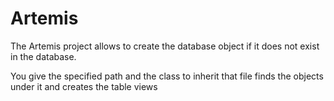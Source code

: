 <h1>Artemis</h1>
The Artemis project allows to create the database object if it does not exist in the database.


You give the specified path and the class to inherit that file finds the objects under it and creates the table views


   
  
 
